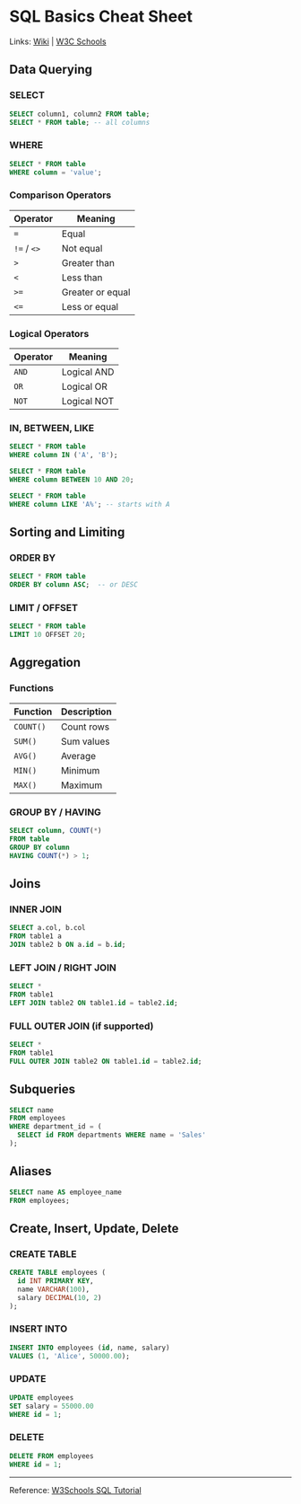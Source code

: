 # SQL Basics Cheat Sheet

Links: [Wiki](https://en.wikipedia.org/wiki/SQL) | [W3C Schools](https://www.w3schools.com/sql/default.asp)

## Data Querying

### SELECT
```sql
SELECT column1, column2 FROM table;
SELECT * FROM table; -- all columns
````

### WHERE

```sql
SELECT * FROM table
WHERE column = 'value';
```

### Comparison Operators

| Operator    | Meaning          |
| ----------- | ---------------- |
| `=`         | Equal            |
| `!=` / `<>` | Not equal        |
| `>`         | Greater than     |
| `<`         | Less than        |
| `>=`        | Greater or equal |
| `<=`        | Less or equal    |

### Logical Operators

| Operator | Meaning     |
| -------- | ----------- |
| `AND`    | Logical AND |
| `OR`     | Logical OR  |
| `NOT`    | Logical NOT |

### IN, BETWEEN, LIKE

```sql
SELECT * FROM table
WHERE column IN ('A', 'B');

SELECT * FROM table
WHERE column BETWEEN 10 AND 20;

SELECT * FROM table
WHERE column LIKE 'A%'; -- starts with A
```

## Sorting and Limiting

### ORDER BY

```sql
SELECT * FROM table
ORDER BY column ASC;  -- or DESC
```

### LIMIT / OFFSET

```sql
SELECT * FROM table
LIMIT 10 OFFSET 20;
```

## Aggregation

### Functions

| Function  | Description |
| --------- | ----------- |
| `COUNT()` | Count rows  |
| `SUM()`   | Sum values  |
| `AVG()`   | Average     |
| `MIN()`   | Minimum     |
| `MAX()`   | Maximum     |

### GROUP BY / HAVING

```sql
SELECT column, COUNT(*)
FROM table
GROUP BY column
HAVING COUNT(*) > 1;
```

## Joins

### INNER JOIN

```sql
SELECT a.col, b.col
FROM table1 a
JOIN table2 b ON a.id = b.id;
```

### LEFT JOIN / RIGHT JOIN

```sql
SELECT *
FROM table1
LEFT JOIN table2 ON table1.id = table2.id;
```

### FULL OUTER JOIN (if supported)

```sql
SELECT *
FROM table1
FULL OUTER JOIN table2 ON table1.id = table2.id;
```

## Subqueries

```sql
SELECT name
FROM employees
WHERE department_id = (
  SELECT id FROM departments WHERE name = 'Sales'
);
```

## Aliases

```sql
SELECT name AS employee_name
FROM employees;
```

## Create, Insert, Update, Delete

### CREATE TABLE

```sql
CREATE TABLE employees (
  id INT PRIMARY KEY,
  name VARCHAR(100),
  salary DECIMAL(10, 2)
);
```

### INSERT INTO

```sql
INSERT INTO employees (id, name, salary)
VALUES (1, 'Alice', 50000.00);
```

### UPDATE

```sql
UPDATE employees
SET salary = 55000.00
WHERE id = 1;
```

### DELETE

```sql
DELETE FROM employees
WHERE id = 1;
```

---

Reference: [W3Schools SQL Tutorial](https://www.w3schools.com/sql/)
